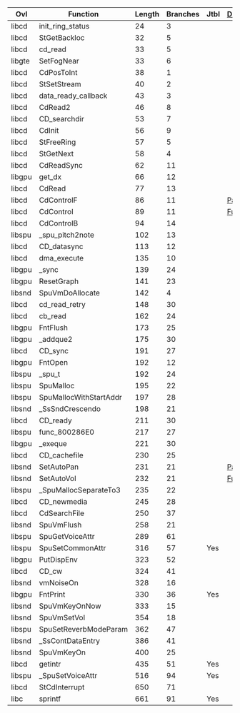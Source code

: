 | Ovl    | Function               |   Length |   Branches | Jtbl   | [Duplicate](https://raw.githubusercontent.com/Xeeynamo/sotn-decomp/gh-duplicates/duplicates.txt)               | WIP                             | %     |
|--------|------------------------|----------|------------|--------|----------------------------------------------------------------------------------------------------------------|---------------------------------|-------|
| libcd  | init_ring_status       |       24 |          3 |        |                                                                                                                | https://decomp.me/scratch/B9RlC | 0.875 |
| libcd  | StGetBackloc           |       32 |          5 |        |                                                                                                                | https://decomp.me/scratch/XhjOu | 1.0   |
| libcd  | cd_read                |       33 |          5 |        |                                                                                                                | https://decomp.me/scratch/W8iMN | 1.0   |
| libgte | SetFogNear             |       33 |          6 |        |                                                                                                                | https://decomp.me/scratch/rEGLZ | 1.0   |
| libcd  | CdPosToInt             |       38 |          1 |        |                                                                                                                | https://decomp.me/scratch/P3Fy9 | 1.0   |
| libcd  | StSetStream            |       40 |          2 |        |                                                                                                                | https://decomp.me/scratch/8reFx | 1.0   |
| libcd  | data_ready_callback    |       43 |          3 |        |                                                                                                                | https://decomp.me/scratch/D3WO5 | 0.66  |
| libcd  | CdRead2                |       46 |          8 |        |                                                                                                                | https://decomp.me/scratch/DI2A4 | 1.0   |
| libcd  | CD_searchdir           |       53 |          7 |        |                                                                                                                | https://decomp.me/scratch/MiZ7u | 0.876 |
| libcd  | CdInit                 |       56 |          9 |        |                                                                                                                | https://decomp.me/scratch/OR3Va | 0.804 |
| libcd  | StFreeRing             |       57 |          5 |        |                                                                                                                | https://decomp.me/scratch/fHzgv | 0.829 |
| libcd  | StGetNext              |       58 |          4 |        |                                                                                                                | https://decomp.me/scratch/DkirL | 0.818 |
| libcd  | CdReadSync             |       62 |         11 |        |                                                                                                                | https://decomp.me/scratch/KVnI4 | 0.722 |
| libgpu | get_dx                 |       66 |         12 |        |                                                                                                                | https://decomp.me/scratch/GprDB | 0.776 |
| libcd  | CdRead                 |       77 |         13 |        |                                                                                                                | https://decomp.me/scratch/SX5cU | 0.617 |
| libcd  | CdControlF             |       86 |         11 |        | [Part](https://raw.githubusercontent.com/Xeeynamo/sotn-decomp/gh-duplicates/duplicates.txt#:~:text=CdControlF) | https://decomp.me/scratch/TjAPb | 0.683 |
| libcd  | CdControl              |       89 |         11 |        | [Full](https://raw.githubusercontent.com/Xeeynamo/sotn-decomp/gh-duplicates/duplicates.txt#:~:text=CdControl)  | https://decomp.me/scratch/ry4YB | 0.881 |
| libcd  | CdControlB             |       94 |         14 |        |                                                                                                                | https://decomp.me/scratch/WHWLs | 0.779 |
| libspu | _spu_pitch2note        |      102 |         13 |        |                                                                                                                | https://decomp.me/scratch/issUw | 0.745 |
| libcd  | CD_datasync            |      113 |         12 |        |                                                                                                                | https://decomp.me/scratch/A2yGe | 0.938 |
| libcd  | dma_execute            |      135 |         10 |        |                                                                                                                | https://decomp.me/scratch/jedgx | 0.276 |
| libgpu | _sync                  |      139 |         24 |        |                                                                                                                | https://decomp.me/scratch/67L5C | 1.0   |
| libgpu | ResetGraph             |      141 |         23 |        |                                                                                                                | https://decomp.me/scratch/RpHi6 | 0.851 |
| libsnd | SpuVmDoAllocate        |      142 |          4 |        |                                                                                                                |                                 |       |
| libcd  | cd_read_retry          |      148 |         30 |        |                                                                                                                |                                 |       |
| libcd  | cb_read                |      162 |         24 |        |                                                                                                                | https://decomp.me/scratch/CStOS | 0.831 |
| libgpu | FntFlush               |      173 |         25 |        |                                                                                                                | https://decomp.me/scratch/yOQkZ | 0.525 |
| libgpu | _addque2               |      175 |         30 |        |                                                                                                                | https://decomp.me/scratch/wPhfi | 0.907 |
| libcd  | CD_sync                |      191 |         27 |        |                                                                                                                | https://decomp.me/scratch/RfxXr | 1.0   |
| libgpu | FntOpen                |      192 |         12 |        |                                                                                                                | https://decomp.me/scratch/SDDfp | 0.996 |
| libspu | _spu_t                 |      192 |         24 |        |                                                                                                                | https://decomp.me/scratch/6miKR | 0.938 |
| libspu | SpuMalloc              |      195 |         22 |        |                                                                                                                | https://decomp.me/scratch/XxTzq | 0.857 |
| libspu | SpuMallocWithStartAddr |      197 |         28 |        |                                                                                                                | https://decomp.me/scratch/oLx3c | 0.77  |
| libsnd | _SsSndCrescendo        |      198 |         21 |        |                                                                                                                | https://decomp.me/scratch/gQV6M | 0.915 |
| libcd  | CD_ready               |      211 |         30 |        |                                                                                                                |                                 |       |
| libspu | func_800286E0          |      217 |         27 |        |                                                                                                                | https://decomp.me/scratch/wyYLu | 0.858 |
| libgpu | _exeque                |      221 |         30 |        |                                                                                                                | https://decomp.me/scratch/zpm4r | 0.933 |
| libcd  | CD_cachefile           |      230 |         25 |        |                                                                                                                |                                 |       |
| libsnd | SetAutoPan             |      231 |         21 |        | [Part](https://raw.githubusercontent.com/Xeeynamo/sotn-decomp/gh-duplicates/duplicates.txt#:~:text=SetAutoPan) | https://decomp.me/scratch/UNz8o | 0.985 |
| libsnd | SetAutoVol             |      232 |         21 |        | [Full](https://raw.githubusercontent.com/Xeeynamo/sotn-decomp/gh-duplicates/duplicates.txt#:~:text=SetAutoVol) | https://decomp.me/scratch/LpEiv | 0.988 |
| libspu | _SpuMallocSeparateTo3  |      235 |         22 |        |                                                                                                                | https://decomp.me/scratch/1IklY | 0.83  |
| libcd  | CD_newmedia            |      245 |         28 |        |                                                                                                                |                                 |       |
| libcd  | CdSearchFile           |      250 |         37 |        |                                                                                                                |                                 |       |
| libsnd | SpuVmFlush             |      258 |         21 |        |                                                                                                                | https://decomp.me/scratch/H3WGD | 0.996 |
| libspu | SpuGetVoiceAttr        |      289 |         61 |        |                                                                                                                | https://decomp.me/scratch/yFvBm | 0.738 |
| libspu | SpuSetCommonAttr       |      316 |         57 | Yes    |                                                                                                                | https://decomp.me/scratch/4iEKK | 0.971 |
| libgpu | PutDispEnv             |      323 |         52 |        |                                                                                                                | https://decomp.me/scratch/7H6Nk | 1.0   |
| libcd  | CD_cw                  |      324 |         41 |        |                                                                                                                | https://decomp.me/scratch/os3Sk | 0.855 |
| libsnd | vmNoiseOn              |      328 |         16 |        |                                                                                                                | https://decomp.me/scratch/jB9z1 | 0.88  |
| libgpu | FntPrint               |      330 |         36 | Yes    |                                                                                                                | https://decomp.me/scratch/h3dAl | 0.069 |
| libsnd | SpuVmKeyOnNow          |      333 |         15 |        |                                                                                                                | https://decomp.me/scratch/rM9g2 | 0.991 |
| libsnd | SpuVmSetVol            |      354 |         18 |        |                                                                                                                | https://decomp.me/scratch/OtJtH | 0.867 |
| libspu | SpuSetReverbModeParam  |      362 |         47 |        |                                                                                                                | https://decomp.me/scratch/N3GfD | 0.85  |
| libsnd | _SsContDataEntry       |      386 |         41 |        |                                                                                                                | https://decomp.me/scratch/NFBGa | 0.919 |
| libsnd | SpuVmKeyOn             |      400 |         25 |        |                                                                                                                | https://decomp.me/scratch/8SMQ8 | 0.835 |
| libcd  | getintr                |      435 |         51 | Yes    |                                                                                                                | https://decomp.me/scratch/HG2UF | 0.868 |
| libspu | _SpuSetVoiceAttr       |      516 |         94 | Yes    |                                                                                                                | https://decomp.me/scratch/bUDmT | 0.818 |
| libcd  | StCdInterrupt          |      650 |         71 |        |                                                                                                                |                                 |       |
| libc   | sprintf                |      661 |         91 | Yes    |                                                                                                                | https://decomp.me/scratch/jOVKa | 0.827 |
